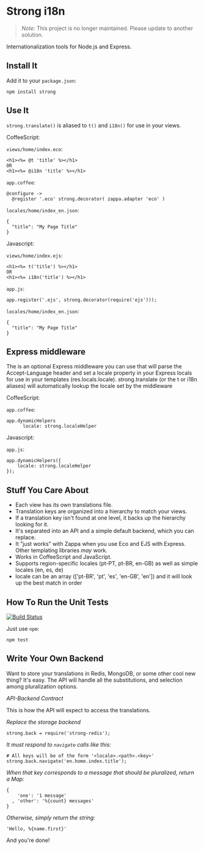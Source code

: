 Strong i18n
===========

> *Note:* This project is no longer maintained. Please update to another solution.

Internationalization tools for Node.js and Express.

Install It
----------

Add it to your `package.json`:

    npm install strong


Use It
------

`strong.translate()` is aliased to `t()` and `i18n()` for use in your views.

CoffeeScript:

`views/home/index.eco`:

    <h1><%= @t 'title' %></h1>
    OR
    <h1><%= @i18n 'title' %></h1>

`app.coffee`:

    @configure ->
      @register '.eco' strong.decorator( zappa.adapter 'eco' )

`locales/home/index_en.json`:

    {
      "title": "My Page Title"
    }

Javascript:

`views/home/index.ejs`:

    <h1><%= t('title') %></h1>
    OR
    <h1><%= i18n('title') %></h1>

`app.js`:

    app.register('.ejs', strong.decorator(require('ejs')));

`locales/home/index_en.json`:

    {
      "title": "My Page Title"
    }

Express middleware
------------------
The is an optional Express middleware you can use that will parse the Accept-Language header and set
a locale property in your Express locals for use in your templates (res.locals.locale).
strong.translate (or the t or i18n aliases) will automatically lookup the locale set by the middleware

CoffeeScript:

`app.coffee`:

    app.dynamicHelpers
          locale: strong.localeHelper

Javascript:

`app.js`:

    app.dynamicHelpers({
        locale: strong.localeHelper
    });

Stuff You Care About
--------------------

* Each view has its own translations file.
* Translation keys are organized into a hierarchy to match your views.
* If a translation key isn't found at one level, it backs up the hierarchy looking for it.
* It's separated into an API and a simple default backend, which you can
  replace.
* It "just works" with Zappa when you use Eco and EJS with Express. Other templating libraries _may_ work.
* Works in CoffeeScript and JavaScript.
* Supports region-specific locales (pt-PT, pt-BR, en-GB) as well as simple locales (en, es, de)
* locale can be an array (['pt-BR', 'pt', 'es', 'en-GB', 'en']) and it will look up the best match in order


How To Run the Unit Tests
-------------------------
[![Build Status](https://secure.travis-ci.org/fs-webdev/strong.png)](http://travis-ci.org/fs-webdev/strong)

Just use `npm`:

    npm test


Write Your Own Backend
----------------------

Want to store your translations in Redis, MongoDB, or some other cool
new thing? It's easy. The API will handle all the substitutions, and
selection among pluralization options.

*API-Backend Contract*

This is how the API will expect to access the translations.

*Replace the storage backend*

    strong.back = require('strong-redis');

*It must respond to `navigate` calls like this:*

    # All keys will be of the form '<locale>.<path>.<key>'
    strong.back.navigate('en.home.index.title');

*When that key corresponds to a message that should be pluralized, return a Map:*

    {
        'one': '1 message'
      , 'other': '%{count} messages'
    }

*Otherwise, simply return the string:*

    'Hello, %{name.first}'

And you're done!